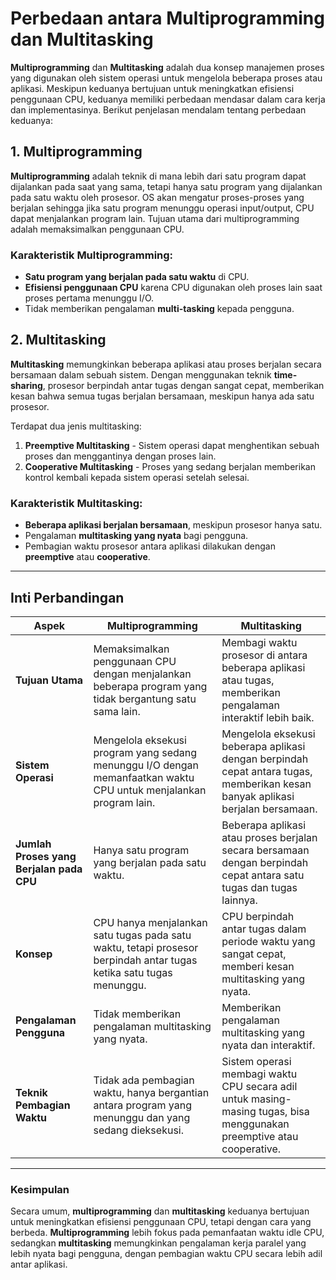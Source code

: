 # Perbedaan antara Multiprogramming dan Multitasking

**Multiprogramming** dan **Multitasking** adalah dua konsep manajemen proses yang digunakan oleh sistem operasi untuk mengelola beberapa proses atau aplikasi. Meskipun keduanya bertujuan untuk meningkatkan efisiensi penggunaan CPU, keduanya memiliki perbedaan mendasar dalam cara kerja dan implementasinya. Berikut penjelasan mendalam tentang perbedaan keduanya:

## 1. **Multiprogramming**

**Multiprogramming** adalah teknik di mana lebih dari satu program dapat dijalankan pada saat yang sama, tetapi hanya satu program yang dijalankan pada satu waktu oleh prosesor. OS akan mengatur proses-proses yang berjalan sehingga jika satu program menunggu operasi input/output, CPU dapat menjalankan program lain. Tujuan utama dari multiprogramming adalah memaksimalkan penggunaan CPU.

### Karakteristik Multiprogramming:
- **Satu program yang berjalan pada satu waktu** di CPU.
- **Efisiensi penggunaan CPU** karena CPU digunakan oleh proses lain saat proses pertama menunggu I/O.
- Tidak memberikan pengalaman **multi-tasking** kepada pengguna.

## 2. **Multitasking**

**Multitasking** memungkinkan beberapa aplikasi atau proses berjalan secara bersamaan dalam sebuah sistem. Dengan menggunakan teknik **time-sharing**, prosesor berpindah antar tugas dengan sangat cepat, memberikan kesan bahwa semua tugas berjalan bersamaan, meskipun hanya ada satu prosesor.

Terdapat dua jenis multitasking:
1. **Preemptive Multitasking** - Sistem operasi dapat menghentikan sebuah proses dan menggantinya dengan proses lain.
2. **Cooperative Multitasking** - Proses yang sedang berjalan memberikan kontrol kembali kepada sistem operasi setelah selesai.

### Karakteristik Multitasking:
- **Beberapa aplikasi berjalan bersamaan**, meskipun prosesor hanya satu.
- Pengalaman **multitasking yang nyata** bagi pengguna.
- Pembagian waktu prosesor antara aplikasi dilakukan dengan **preemptive** atau **cooperative**.

---

## **Inti Perbandingan**

| **Aspek**                | **Multiprogramming**                                             | **Multitasking**                                              |
|--------------------------|------------------------------------------------------------------|---------------------------------------------------------------|
| **Tujuan Utama**          | Memaksimalkan penggunaan CPU dengan menjalankan beberapa program yang tidak bergantung satu sama lain. | Membagi waktu prosesor di antara beberapa aplikasi atau tugas, memberikan pengalaman interaktif lebih baik. |
| **Sistem Operasi**        | Mengelola eksekusi program yang sedang menunggu I/O dengan memanfaatkan waktu CPU untuk menjalankan program lain. | Mengelola eksekusi beberapa aplikasi dengan berpindah cepat antara tugas, memberikan kesan banyak aplikasi berjalan bersamaan. |
| **Jumlah Proses yang Berjalan pada CPU** | Hanya satu program yang berjalan pada satu waktu.               | Beberapa aplikasi atau proses berjalan secara bersamaan dengan berpindah cepat antara satu tugas dan tugas lainnya. |
| **Konsep**                | CPU hanya menjalankan satu tugas pada satu waktu, tetapi prosesor berpindah antar tugas ketika satu tugas menunggu. | CPU berpindah antar tugas dalam periode waktu yang sangat cepat, memberi kesan multitasking yang nyata. |
| **Pengalaman Pengguna**   | Tidak memberikan pengalaman multitasking yang nyata.             | Memberikan pengalaman multitasking yang nyata dan interaktif.  |
| **Teknik Pembagian Waktu**| Tidak ada pembagian waktu, hanya bergantian antara program yang menunggu dan yang sedang dieksekusi. | Sistem operasi membagi waktu CPU secara adil untuk masing-masing tugas, bisa menggunakan preemptive atau cooperative. |

---

### **Kesimpulan**

Secara umum, **multiprogramming** dan **multitasking** keduanya bertujuan untuk meningkatkan efisiensi penggunaan CPU, tetapi dengan cara yang berbeda. **Multiprogramming** lebih fokus pada pemanfaatan waktu idle CPU, sedangkan **multitasking** memungkinkan pengalaman kerja paralel yang lebih nyata bagi pengguna, dengan pembagian waktu CPU secara lebih adil antar aplikasi.
